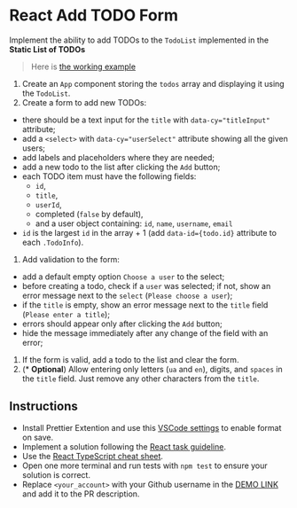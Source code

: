 # React Add TODO Form

Implement the ability to add TODOs to the `TodoList` implemented in the **Static List of TODOs**
> Here is [the working example](https://mate-academy.github.io/react_add-todo-form/)

1. Create an `App` component storing the `todos` array and displaying it using the `TodoList`.
1. Create a form to add new TODOs:
  - there should be a text input for the `title` with `data-cy="titleInput"` attribute;
  - add a `<select>` with `data-cy="userSelect"` attribute showing all the given users;
  - add labels and placeholders where they are needed;
  - add a new todo to the list after clicking the `Add` button;
  - each TODO item must have the following fields:
     - `id`,
     - `title`,
     - `userId`,
     - completed (`false` by default),
     - and a user object containing: `id`, `name`, `username`, `email`
  - `id` is the largest `id` in the array + 1 (add `data-id={todo.id}` attribute to each `.TodoInfo`).
1. Add validation to the form:
  - add a default empty option `Choose a user` to the select;
  - before creating a todo, check if a `user` was selected; if not, show an error message next to the `select` (`Please choose a user`);
  - if the `title` is empty, show an error message next to the `title` field (`Please enter a title`);
  - errors should appear only after clicking the `Add` button;
  - hide the message immediately after any change of the field with an error;
1. If the form is valid, add a todo to the list and clear the form.
1. (* **Optional**) Allow entering only letters (`ua` and `en`), digits, and `spaces` in the `title` field. Just remove any other characters from the `title`.

## Instructions
- Install Prettier Extention and use this [VSCode settings](https://mate-academy.github.io/fe-program/tools/vscode/settings.json) to enable format on save.
- Implement a solution following the [React task guideline](https://github.com/mate-academy/react_task-guideline#react-tasks-guideline).
- Use the [React TypeScript cheat sheet](https://mate-academy.github.io/fe-program/js/extra/react-typescript).
- Open one more terminal and run tests with `npm test` to ensure your solution is correct.
- Replace `<your_account>` with your Github username in the [DEMO LINK](https://olduma.github.io/react_add-todo-form/) and add it to the PR description.
